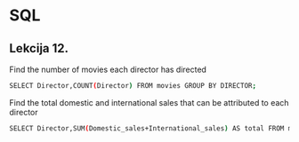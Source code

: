
# SQL




## Lekcija 12.

Find the number of movies each director has directed 

```bash
SELECT Director,COUNT(Director) FROM movies GROUP BY DIRECTOR;
```
Find the total domestic and international sales that can be attributed to each director

```bash
SELECT Director,SUM(Domestic_sales+International_sales) AS total FROM movies JOIN Boxoffice ON Movies.Id = Boxoffice.Movie_id GROUP BY DIRECTOR;
```

